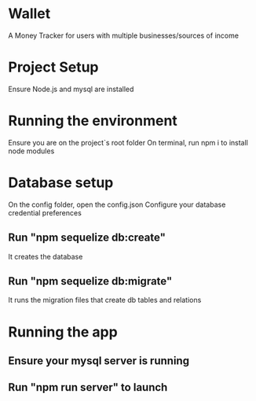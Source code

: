 # Wallet
A Money Tracker for users with multiple businesses/sources of income 

# Project Setup
Ensure Node.js and mysql are installed

# Running the environment
Ensure you are on the project`s root folder
On terminal, run npm i to install node modules

# Database setup
On the config folder, open the config.json
Configure your database credential preferences

## Run "npm sequelize db:create"
It creates the database

## Run "npm sequelize db:migrate"
It runs the migration files that create db tables and relations

# Running the app
## Ensure your mysql server is running
## Run "npm run server" to launch
